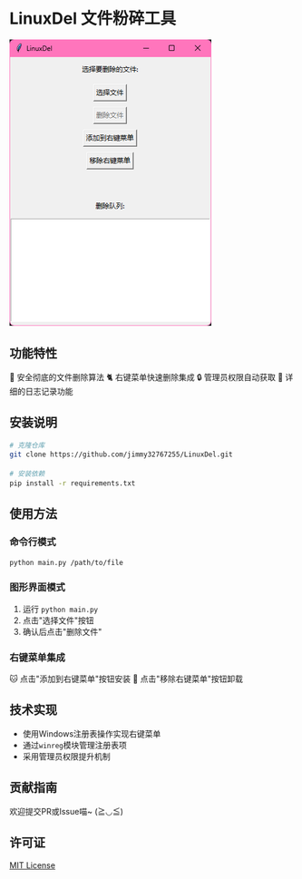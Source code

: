 # LinuxDel 文件粉碎工具

![项目截图](screenshot.png)

## 功能特性
🐾 安全彻底的文件删除算法
🐈 右键菜单快速删除集成
🔒 管理员权限自动获取
📜 详细的日志记录功能

## 安装说明
```bash
# 克隆仓库
git clone https://github.com/jimmy32767255/LinuxDel.git

# 安装依赖
pip install -r requirements.txt
```

## 使用方法
### 命令行模式
```bash
python main.py /path/to/file
```

### 图形界面模式
1. 运行 `python main.py`
2. 点击"选择文件"按钮
3. 确认后点击"删除文件"

### 右键菜单集成
🐱 点击"添加到右键菜单"按钮安装
🐾 点击"移除右键菜单"按钮卸载

## 技术实现
- 使用Windows注册表操作实现右键菜单
- 通过`winreg`模块管理注册表项
- 采用管理员权限提升机制

## 贡献指南
欢迎提交PR或Issue喵~ (≧◡≦)

## 许可证
[MIT License](LICENSE)